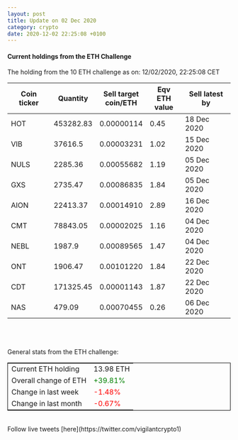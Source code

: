 ```yaml
---
layout: post
title: Update on 02 Dec 2020
category: crypto
date: 2020-12-02 22:25:08 +0100
---
```

<!-- Global site tag (gtag.js) - Google Analytics -->
<script async src="https://www.googletagmanager.com/gtag/js?id=UA-103831149-5"></script>
<script>
  window.dataLayer = window.dataLayer || [];
  function gtag(){dataLayer.push(arguments);}
  gtag('js', new Date());

  gtag('config', 'UA-103831149-5');
</script>


#### Current holdings from the ETH Challenge

The holding from the 10 ETH challenge as on: 12/02/2020, 22:25:08 CET

|Coin ticker|Quantity|Sell target<br>coin/ETH|Eqv ETH<br>value|Sell latest by|
|-----------|--------|-----------|-----------|--------------|
HOT|453282.83|  0.00000114|0.45|18 Dec 2020|
VIB|37616.5|  0.00003231|1.02|15 Dec 2020|
NULS|2285.36|  0.00055682|1.19|05 Dec 2020|
GXS|2735.47|  0.00086835|1.84|05 Dec 2020|
AION|22413.37|  0.00014910|2.89|16 Dec 2020|
CMT|78843.05|  0.00002025|1.16|04 Dec 2020|
NEBL|1987.9|  0.00089565|1.47|04 Dec 2020|
ONT|1906.47|  0.00101220|1.84|22 Dec 2020|
CDT|171325.45|  0.00001143|1.87|22 Dec 2020|
NAS|479.09|  0.00070455|0.26|06 Dec 2020|

<br>
<br>
<br>
General stats from the ETH challenge:

<table style="border:1px solid black;margin-left:auto;margin-right:auto;">
	<tbody>
	<tr>
		<td>Current ETH holding</td>
		<td>     13.98 ETH</td>
	</tr>
	<tr>
		<td>Overall change of ETH</td>
		<td><font color="green">+39.81%</font></td>
	</tr>
	<tr>
		<td>Change in last week</td>
		<td><font color="red">-1.48%</font></td>
	</tr>
	<tr>
		<td>Change in last month</td>
		<td><font color="red">-0.67%</font></td>
	</tr>
	</tbody>
</table>

<br>
Follow live tweets [here](https://twitter.com/vigilantcrypto1)
<br>
<br>